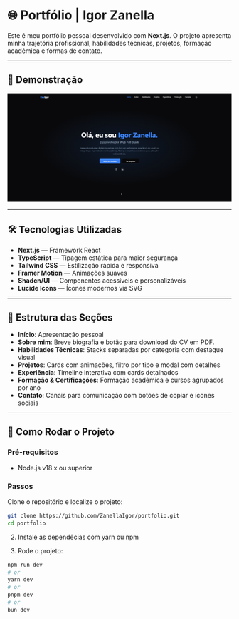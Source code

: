 # 🌐 Portfólio | Igor Zanella

Este é meu portfólio pessoal desenvolvido com **Next.js**. O projeto apresenta minha trajetória profissional, habilidades técnicas, projetos, formação acadêmica e formas de contato.

---

## 📸 Demonstração

![Preview](public/demo.png) <!-- Adicione um print se desejar -->

---

## 🛠️ Tecnologias Utilizadas

- **Next.js** — Framework React
- **TypeScript** — Tipagem estática para maior segurança
- **Tailwind CSS** — Estilização rápida e responsiva
- **Framer Motion** — Animações suaves
- **Shadcn/UI** — Componentes acessíveis e personalizáveis
- **Lucide Icons** — Ícones modernos via SVG

---

## 📂 Estrutura das Seções

- **Início**: Apresentação pessoal
- **Sobre mim**: Breve biografia e botão para download do CV em PDF.
- **Habilidades Técnicas**: Stacks separadas por categoria com destaque visual
- **Projetos**: Cards com animações, filtro por tipo e modal com detalhes
- **Experiência**: Timeline interativa com cards detalhados
- **Formação & Certificações**: Formação acadêmica e cursos agrupados por ano
- **Contato**: Canais para comunicação com botões de copiar e ícones sociais

---

## 🚀 Como Rodar o Projeto

### Pré-requisitos

- Node.js v18.x ou superior

### Passos

Clone o repositório e localize o projeto:

```bash
git clone https://github.com/ZanellaIgor/portfolio.git
cd portfolio
```

2. Instale as dependêcias com yarn ou npm

3. Rode o projeto:

```bash
npm run dev
# or
yarn dev
# or
pnpm dev
# or
bun dev
```
